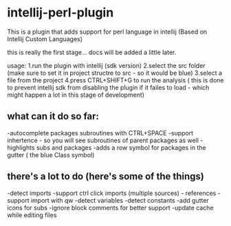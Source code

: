 # intellij-perl-plugin
This is a plugin that adds support for perl language in intellij (Based on Intellij Custom Languages)

this is really the first stage... docs will be added a little later.

usage:
1.run the plugin with intellij (sdk version)
2.select the src folder (make sure to set it in project structre to src - so it would be blue)
3.select a file from the project
4.press CTRL+SHIFT+G to run the analysis ( this is done to prevent intellij sdk from disabling the plugin if it failes to load - which might happen a lot in this stage of development)

what can it do so far:
----------------------
-autocomplete packages subroutines with CTRL+SPACE
-support inhertence - so you will see subroutines of parent packages as well
-highlights subs and packages
-adds a row symbol for packages in the gutter ( the blue Class symbol)

there's a lot to do (here's some of the things)
-----------------------------------------------
-detect imports
-support ctrl click imports (multiple sources) - references
-support import with qw
-detect variables
-detect constants
-add gutter icons for subs
-ignore block comments for better support
-update cache while editing files

